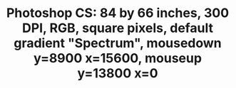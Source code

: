 ---
ee_id: '223'
site: '1'
type: '2'
long_id: 2009-006 Photoshop CS
url: 2009-006-photoshop-cs
year: '2009'
medium: Chromogenic print
commission:
add_credit:
dims: 84 x 66 inches
pitch:
ps:
live_url:
related:
title: 'Photoshop CS: 84 by 66 inches, 300 DPI, RGB, square pixels, default gradient
  "Spectrum", mousedown y=8900 x=15600, mouseup y=13800 x=0'
youtube:
imgs: "{filedir_1}photoshop-cs-2009-006-full-cropped-database-Team.jpg"
subheading:
year2: '2009'
download:
add_credits:
related_code:
! '':
layout: things-i-made
---